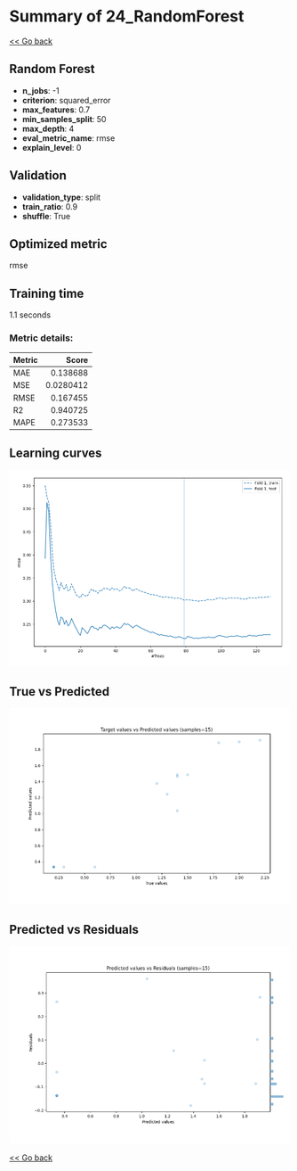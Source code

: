# Summary of 24_RandomForest

[<< Go back](../README.md)


## Random Forest
- **n_jobs**: -1
- **criterion**: squared_error
- **max_features**: 0.7
- **min_samples_split**: 50
- **max_depth**: 4
- **eval_metric_name**: rmse
- **explain_level**: 0

## Validation
 - **validation_type**: split
 - **train_ratio**: 0.9
 - **shuffle**: True

## Optimized metric
rmse

## Training time

1.1 seconds

### Metric details:
| Metric   |     Score |
|:---------|----------:|
| MAE      | 0.138688  |
| MSE      | 0.0280412 |
| RMSE     | 0.167455  |
| R2       | 0.940725  |
| MAPE     | 0.273533  |



## Learning curves
![Learning curves](learning_curves.png)
## True vs Predicted

![True vs Predicted](true_vs_predicted.png)


## Predicted vs Residuals

![Predicted vs Residuals](predicted_vs_residuals.png)



[<< Go back](../README.md)
